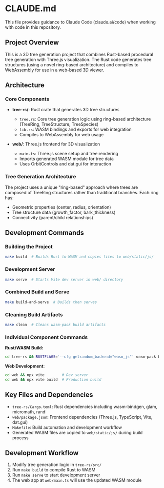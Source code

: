 # CLAUDE.md

This file provides guidance to Claude Code (claude.ai/code) when working with code in this repository.

## Project Overview

This is a 3D tree generation project that combines Rust-based procedural tree generation with Three.js visualization. The Rust code generates tree structures (using a novel ring-based architecture) and compiles to WebAssembly for use in a web-based 3D viewer.

## Architecture

### Core Components

- **tree-rs/**: Rust crate that generates 3D tree structures
  - `tree.rs`: Core tree generation logic using ring-based architecture (TreeRing, TreeStructure, TreeSpecies)
  - `lib.rs`: WASM bindings and exports for web integration
  - Compiles to WebAssembly for web usage

- **web/**: Three.js frontend for 3D visualization
  - `main.ts`: Three.js scene setup and tree rendering
  - Imports generated WASM module for tree data
  - Uses OrbitControls and dat.gui for interaction

### Tree Generation Architecture

The project uses a unique "ring-based" approach where trees are composed of TreeRing structures rather than traditional branches. Each ring has:
- Geometric properties (center, radius, orientation)
- Tree structure data (growth_factor, bark_thickness)
- Connectivity (parent/child relationships)

## Development Commands

### Building the Project
```bash
make build  # Builds Rust to WASM and copies files to web/static/js/
```

### Development Server
```bash
make serve  # Starts Vite dev server in web/ directory
```

### Combined Build and Serve
```bash
make build-and-serve  # Builds then serves
```

### Cleaning Build Artifacts
```bash
make clean  # Cleans wasm-pack build artifacts
```

### Individual Component Commands

**Rust/WASM Build:**
```bash
cd tree-rs && RUSTFLAGS='--cfg getrandom_backend="wasm_js"' wasm-pack build --target web
```

**Web Development:**
```bash
cd web && npx vite        # Dev server
cd web && npx vite build  # Production build
```

## Key Files and Dependencies

- `tree-rs/Cargo.toml`: Rust dependencies including wasm-bindgen, glam, micromath, rand
- `web/package.json`: Frontend dependencies (Three.js, TypeScript, Vite, dat.gui)
- `Makefile`: Build automation and development workflow
- Generated WASM files are copied to `web/static/js/` during build process

## Development Workflow

1. Modify tree generation logic in `tree-rs/src/`
2. Run `make build` to compile Rust to WASM
3. Run `make serve` to start development server
4. The web app at `web/main.ts` will use the updated WASM module